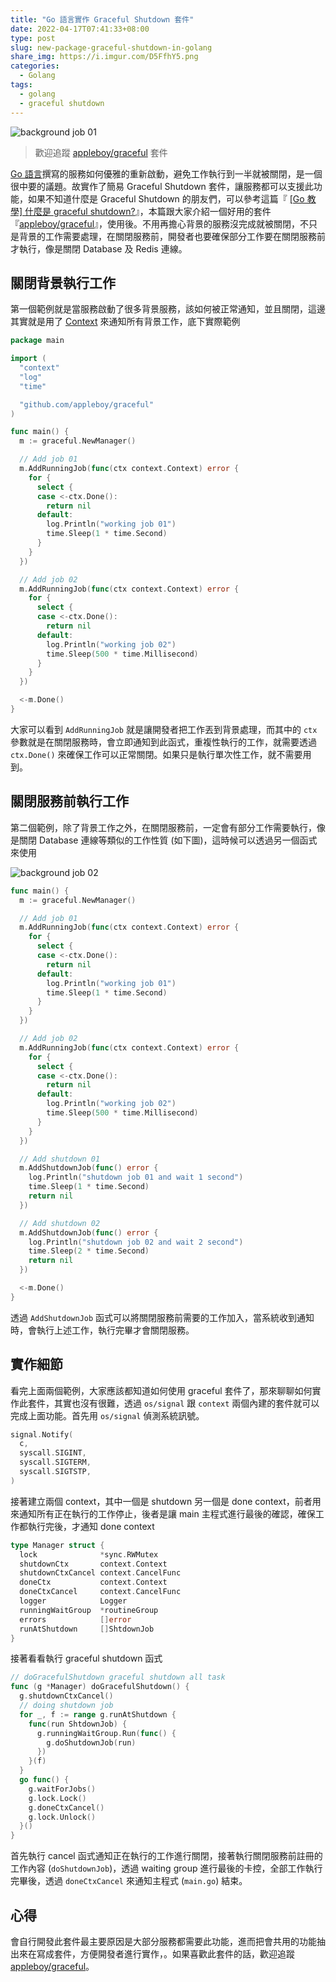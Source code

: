 ```yaml
---
title: "Go 語言實作 Graceful Shutdown 套件"
date: 2022-04-17T07:41:33+08:00
type: post
slug: new-package-graceful-shutdown-in-golang
share_img: https://i.imgur.com/D5FfhY5.png
categories:
  - Golang
tags:
  - golang
  - graceful shutdown
---
```


![background job 01](https://i.imgur.com/D5FfhY5.png)

> 歡迎追蹤 [appleboy/graceful][3] 套件

[Go 語言][2]撰寫的服務如何優雅的重新啟動，避免工作執行到一半就被關閉，是一個很中要的議題。故實作了簡易 Graceful Shutdown 套件，讓服務都可以支援此功能，如果不知道什麼是 Graceful Shutdown 的朋友們，可以參考這篇『 [[Go 教學] 什麼是 graceful shutdown?][1]』，本篇跟大家介紹一個好用的套件『[appleboy/graceful][3]』，使用後。不用再擔心背景的服務沒完成就被關閉，不只是背景的工作需要處理，在關閉服務前，開發者也要確保部分工作要在關閉服務前才執行，像是關閉 Database 及 Redis 連線。

[1]:https://blog.wu-boy.com/2020/02/what-is-graceful-shutdown-in-golang/
[2]:https://go.dev
[3]:https://github.com/appleboy/graceful

<!--more-->

## 關閉背景執行工作

第一個範例就是當服務啟動了很多背景服務，該如何被正常通知，並且關閉，這邊其實就是用了 [Context](https://blog.wu-boy.com/2020/05/understant-golang-context-in-10-minutes/) 來通知所有背景工作，底下實際範例

```go
package main

import (
  "context"
  "log"
  "time"

  "github.com/appleboy/graceful"
)

func main() {
  m := graceful.NewManager()

  // Add job 01
  m.AddRunningJob(func(ctx context.Context) error {
    for {
      select {
      case <-ctx.Done():
        return nil
      default:
        log.Println("working job 01")
        time.Sleep(1 * time.Second)
      }
    }
  })

  // Add job 02
  m.AddRunningJob(func(ctx context.Context) error {
    for {
      select {
      case <-ctx.Done():
        return nil
      default:
        log.Println("working job 02")
        time.Sleep(500 * time.Millisecond)
      }
    }
  })

  <-m.Done()
}
```

大家可以看到 `AddRunningJob` 就是讓開發者把工作丟到背景處理，而其中的 `ctx` 參數就是在關閉服務時，會立即通知到此函式，重複性執行的工作，就需要透過 `ctx.Done()` 來確保工作可以正常關閉。如果只是執行單次性工作，就不需要用到。

## 關閉服務前執行工作

第二個範例，除了背景工作之外，在關閉服務前，一定會有部分工作需要執行，像是關閉 Database 連線等類似的工作性質 (如下圖)，這時候可以透過另一個函式來使用

![background job 02](https://i.imgur.com/aUYEYrB.png)

```go
func main() {
  m := graceful.NewManager()

  // Add job 01
  m.AddRunningJob(func(ctx context.Context) error {
    for {
      select {
      case <-ctx.Done():
        return nil
      default:
        log.Println("working job 01")
        time.Sleep(1 * time.Second)
      }
    }
  })

  // Add job 02
  m.AddRunningJob(func(ctx context.Context) error {
    for {
      select {
      case <-ctx.Done():
        return nil
      default:
        log.Println("working job 02")
        time.Sleep(500 * time.Millisecond)
      }
    }
  })

  // Add shutdown 01
  m.AddShutdownJob(func() error {
    log.Println("shutdown job 01 and wait 1 second")
    time.Sleep(1 * time.Second)
    return nil
  })

  // Add shutdown 02
  m.AddShutdownJob(func() error {
    log.Println("shutdown job 02 and wait 2 second")
    time.Sleep(2 * time.Second)
    return nil
  })

  <-m.Done()
}
```

透過 `AddShutdownJob` 函式可以將關閉服務前需要的工作加入，當系統收到通知時，會執行上述工作，執行完畢才會關閉服務。

## 實作細節

看完上面兩個範例，大家應該都知道如何使用 graceful 套件了，那來聊聊如何實作此套件，其實也沒有很難，透過 `os/signal` 跟 `context` 兩個內建的套件就可以完成上面功能。首先用 `os/signal` 偵測系統訊號。

```go
signal.Notify(
  c,
  syscall.SIGINT,
  syscall.SIGTERM,
  syscall.SIGTSTP,
)
```

接著建立兩個 context，其中一個是 shutdown 另一個是 done context，前者用來通知所有正在執行的工作停止，後者是讓 main 主程式進行最後的確認，確保工作都執行完後，才通知 done context

```go
type Manager struct {
  lock              *sync.RWMutex
  shutdownCtx       context.Context
  shutdownCtxCancel context.CancelFunc
  doneCtx           context.Context
  doneCtxCancel     context.CancelFunc
  logger            Logger
  runningWaitGroup  *routineGroup
  errors            []error
  runAtShutdown     []ShtdownJob
}
```

接著看看執行 graceful shutdown 函式

```go
// doGracefulShutdown graceful shutdown all task
func (g *Manager) doGracefulShutdown() {
  g.shutdownCtxCancel()
  // doing shutdown job
  for _, f := range g.runAtShutdown {
    func(run ShtdownJob) {
      g.runningWaitGroup.Run(func() {
        g.doShutdownJob(run)
      })
    }(f)
  }
  go func() {
    g.waitForJobs()
    g.lock.Lock()
    g.doneCtxCancel()
    g.lock.Unlock()
  }()
}
```

首先執行 cancel 函式通知正在執行的工作進行關閉，接著執行關閉服務前註冊的工作內容 (`doShutdownJob`)，透過 waiting group 進行最後的卡控，全部工作執行完畢後，透過 `doneCtxCancel` 來通知主程式 (`main.go`) 結束。

## 心得

會自行開發此套件最主要原因是大部分服務都需要此功能，進而把會共用的功能抽出來在寫成套件，方便開發者進行實作，。如果喜歡此套件的話，歡迎追蹤 [appleboy/graceful][3]。
